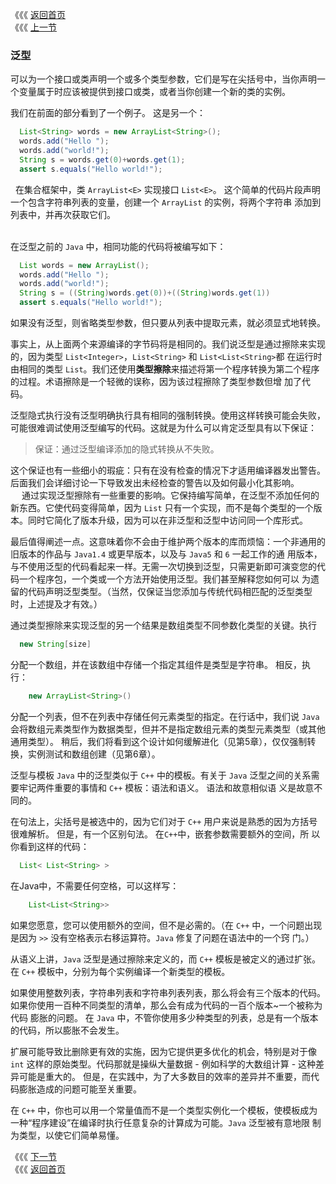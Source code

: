 《《《 [返回首页](../README.md)       <br/>
《《《 [上一节](00_Introduction.md)

### 泛型
可以为一个接口或类声明一个或多个类型参数，它们是写在尖括号中，当你声明一个变量属于时应该被提供到接口或类，或者当你创建一个新的类的实例。  

我们在前面的部分看到了一个例子。 这是另一个：  
  
```java
  List<String> words = new ArrayList<String>();
  words.add("Hello ");
  words.add("world!");
  String s = words.get(0)+words.get(1);
  assert s.equals("Hello world!");
```
  
在集合框架中，类 `ArrayList<E>` 实现接口 `List<E>`。 这个简单的代码片段声明一个包含字符串列表的变量，创建一个 `ArrayList` 的实例，将两个字符串
添加到列表中，并再次获取它们。  
 
 
在泛型之前的 `Java` 中，相同功能的代码将被编写如下：  
  
```java
  List words = new ArrayList();
  words.add("Hello ");
  words.add("world!");
  String s = ((String)words.get(0))+((String)words.get(1))
  assert s.equals("Hello world!");
```

如果没有泛型，则省略类型参数，但只要从列表中提取元素，就必须显式地转换。  

事实上，从上面两个来源编译的字节码将是相同的。我们说泛型是通过擦除来实现的，因为类型 `List<Integer>`，`List<String>` 和 `List<List<String>`都
在运行时由相同的类型 `List`。我们还使用**类型擦除**来描述将第一个程序转换为第二个程序的过程。术语擦除是一个轻微的误称，因为该过程擦除了类型参数但增
加了代码。  

泛型隐式执行没有泛型明确执行具有相同的强制转换。使用这样转换可能会失败，可能很难调试使用泛型编写的代码。这就是为什么可以肯定泛型具有以下保证：
 > 保证：通过泛型编译添加的隐式转换从不失败。  
  
这个保证也有一些细小的瑕疵：只有在没有检查的情况下才适用编译器发出警告。后面我们会详细讨论一下导致发出未经检查的警告以及如何最小化其影响。    
　 
通过实现泛型擦除有一些重要的影响。它保持编写简单，在泛型不添加任何的新东西。它使代码变得简单，因为 `List` 只有一个实现，而不是每个类型的一个版
本。同时它简化了版本升级，因为可以在非泛型和泛型中访问同一个库形式。  

最后值得阐述一点。这意味着你不会由于维护两个版本的库而烦恼：一个非通用的旧版本的作品与 `Java1.4` 或更早版本，以及与 `Java5` 和 `6` 一起工作的通
用版本，与不使用泛型的代码看起来一样。无需一次切换到泛型，只需更新即可演变您的代码一个程序包，一个类或一个方法开始使用泛型。我们甚至解释您如何可以
为遗留的代码声明泛型类型。（当然，仅保证当您添加与传统代码相匹配的泛型类型时，上述提及才有效。）  

通过类型擦除来实现泛型的另一个结果是数组类型不同参数化类型的关键。执行  

```java
  new String[size]
```

分配一个数组，并在该数组中存储一个指定其组件是类型是字符串。 相反，执行：  
  
```java
    new ArrayList<String>()
```
    
分配一个列表，但不在列表中存储任何元素类型的指定。在行话中，我们说 `Java` 会将数组元素类型作为数据类型，但并不是指定数组元素的类型元素类型（或其他
通用类型）。 稍后，我们将看到这个设计如何缓解进化（见第5章），仅仅强制转换，实例测试和数组创建（见第6章）。  

泛型与模板 `Java` 中的泛型类似于 `C++` 中的模板。有关于 `Java` 泛型之间的关系需要牢记两件重要的事情和 `C++` 模板：语法和语义。 语法和故意相似语
义是故意不同的。  
 
在句法上，尖括号是被选中的，因为它们对于 `C++` 用户来说是熟悉的因为方括号很难解析。 但是，有一个区别句法。 在`C++`中，嵌套参数需要额外的空间，所
以你看到这样的代码：  

```java
  List< List<String> >
```
  
在Java中，不需要任何空格，可以这样写：  
```java
    List<List<String>>
```

如果您愿意，您可以使用额外的空间，但不是必需的。（在 `C++` 中，一个问题出现是因为 `>>` 没有空格表示右移运算符。`Java` 修复了问题在语法中的一个窍
门。）  

从语义上讲，`Java` 泛型是通过擦除来定义的，而 `C++` 模板是被定义的通过扩张。 在 `C++` 模板中，分别为每个实例编译一个新类型的模板。

如果使用整数列表，字符串列表和字符串列表列表，那么将会有三个版本的代码。如果你使用一百种不同类型的清单，那么会有成为代码的一百个版本~一个被称为代码
膨胀的问题。 在 `Java` 中，不管你使用多少种类型的列表，总是有一个版本的代码，所以膨胀不会发生。  
   
扩展可能导致比删除更有效的实施，因为它提供更多优化的机会，特别是对于像 `int` 这样的原始类型。代码那就是操纵大量数据 - 例如科学的大数组计算 - 这种差
异可能是重大的。 但是，在实践中，为了大多数目的效率的差异并不重要，而代码膨胀造成的问题可能至关重要。 
    
在 `C++` 中，你也可以用一个常量值而不是一个类型实例化一个模板，使模板成为一种“程序建设”在编译时执行任意复杂的计算成为可能。`Java` 泛型被有意地限
制为类型，以使它们简单易懂。 


《《《 [下一节](02_Boxing_and_Unboxing.md)   <br/>
《《《 [返回首页](../README.md)
